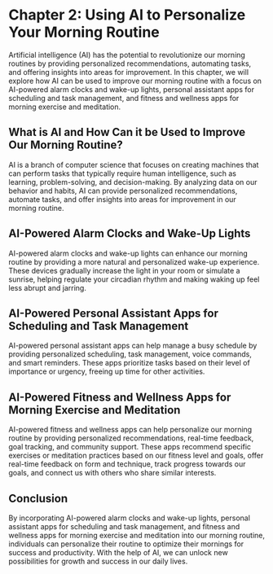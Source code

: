 Chapter 2: Using AI to Personalize Your Morning Routine
=======================================================

Artificial intelligence (AI) has the potential to revolutionize our morning routines by providing personalized recommendations, automating tasks, and offering insights into areas for improvement. In this chapter, we will explore how AI can be used to improve our morning routine with a focus on AI-powered alarm clocks and wake-up lights, personal assistant apps for scheduling and task management, and fitness and wellness apps for morning exercise and meditation.

What is AI and How Can it be Used to Improve Our Morning Routine?
-----------------------------------------------------------------

AI is a branch of computer science that focuses on creating machines that can perform tasks that typically require human intelligence, such as learning, problem-solving, and decision-making. By analyzing data on our behavior and habits, AI can provide personalized recommendations, automate tasks, and offer insights into areas for improvement in our morning routine.

AI-Powered Alarm Clocks and Wake-Up Lights
------------------------------------------

AI-powered alarm clocks and wake-up lights can enhance our morning routine by providing a more natural and personalized wake-up experience. These devices gradually increase the light in your room or simulate a sunrise, helping regulate your circadian rhythm and making waking up feel less abrupt and jarring.

AI-Powered Personal Assistant Apps for Scheduling and Task Management
---------------------------------------------------------------------

AI-powered personal assistant apps can help manage a busy schedule by providing personalized scheduling, task management, voice commands, and smart reminders. These apps prioritize tasks based on their level of importance or urgency, freeing up time for other activities.

AI-Powered Fitness and Wellness Apps for Morning Exercise and Meditation
------------------------------------------------------------------------

AI-powered fitness and wellness apps can help personalize our morning routine by providing personalized recommendations, real-time feedback, goal tracking, and community support. These apps recommend specific exercises or meditation practices based on our fitness level and goals, offer real-time feedback on form and technique, track progress towards our goals, and connect us with others who share similar interests.

Conclusion
----------

By incorporating AI-powered alarm clocks and wake-up lights, personal assistant apps for scheduling and task management, and fitness and wellness apps for morning exercise and meditation into our morning routine, individuals can personalize their routine to optimize their mornings for success and productivity. With the help of AI, we can unlock new possibilities for growth and success in our daily lives.
